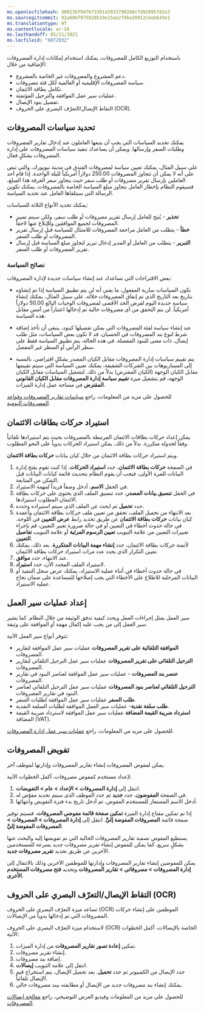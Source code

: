 ```yaml
---
ms.openlocfilehash: d0023bf94fbf3301d2933790288cfd92095782e3
ms.sourcegitcommit: 92a606f075028b19e15ae2f9ba20912cbeb643e1
ms.translationtype: HT
ms.contentlocale: ar-SA
ms.lasthandoff: 05/11/2021
ms.locfileid: "6072932"
---
```

باستخدام التوزيع الكامل للمصروفات، يمكنك استخدام إمكانات إدارة المصروفات الإضافية من خلال:

- دعم المشروع والمصروفات غير الخاصة بالمشروع. 
- سياسة المصروفات الإقليمية أو العالمية لكل فئة مصروفات.
- تكامل بطاقة الائتمان.
- عمليات سير عمل الموافقة والترحيل المؤتمتة. 
- تفصيل بنود الإيصال.
- التقاط الإيصال/التعرّف البصري على الحروف (OCR).

## <a name="define-expense-policies"></a>تحديد سياسات المصروفات
يمكنك تحديد السياسات التي يجب أن يتبعها العاملون عند إدخال تقارير المصروفات وطلبات السفر وإرسالها. ويمكن أن يساعدك تنفيذ سياسات المصروفات على إدارة المصروفات بشكلٍ فعال.

على سبيل المثال، يمكنك تعيين سياسة لمصروفات الفندق في مدينة نيويورك، والتي تنص على أنه لا يمكن أن تتجاوز المصروفات 250.00 دولاراً أمريكياً لليلة الواحدة. إذا قام أحد العاملين بإرسال تقرير مصروفات أو طلب سفر حيث يتجاوز سعر الغرفة هذا المبلغ، فسيقوم النظام بإخطار العامل بتجاوز مبلغ السياسة الخاصة بالمصروفات. يمكنك تكوين الرسالة التي سيتلقاها العامل عند تحديد السياسة.

يمكنك تحديد الأنواع الثلاثة للسياسات:

- **تحذير** - يُتيح للعامل إرسال تقرير مصروفات أو طلب سفر، ولكن سيتم تمييز المصروفات لجميع الموافقين وللإبلاغ عنها لاحقاً.
- **خطأ** - يتطلب من العامل مراجعة المصروفات للامتثال للسياسة قبل إرسال تقرير المصروفات أو طلب السفر.
- **التبرير** - يتطلب من العامل أو المدير إدخال تبرير لتجاوز مبلغ السياسة قبل إرسال تقرير المصروفات أو طلب السفر.

### <a name="policy-tips"></a>نصائح السياسة
بعض الاقتراحات التي تساعدك عند إنشاء سياسات جديدة لإدارة المصروفات:

- تكون السياسات سارية المفعول، ما يعني أنه لن يتم تطبيق السياسة إذا تم إنشاؤه بتاريخ بعد التاريخ الذي تم إنفاق المصروفات خلاله. على سبيل المثال، يمكنك إنشاء سياسة جديدة اليوم لفرض الحد الأقصى لمصروفات الوجبات البالغ 50.00 دولاراً أمريكياً. لن يتم التحقق من أي مصروفات حالية تم إدخالها اعتباراً من أمس مقابل هذه السياسة.

- عند إنشاء سياسة لفئة المصروفات التي يمكن تفصيلها كبنود، ينبغي أن تأخذ إضافة شرط لنوع بند المصروفات في الحسبان. قد لا تكون بعض السياسات، مثل طلب إيصال، ذات معنى للبنود المفصلة. في هذه الحالة، يتم تطبيق السياسة فقط على سطر الرأس أو السطر غير المفصل.

- يتم تقييم سياسات إدارة المصروفات مقابل الكيان المصدر بشكلٍ افتراضي. بالنسبة إلى السيناريوهات بين الشركات الشقيقة، يمكنك تعيين السياسة التي سيتم تقييمها مقابل الكيان الوجهة (الكيان المقترض) بدلاً من ذلك. لتشغيل السياسات مقابل الكيان الوجهة، قم بتشغيل ميزة **تقييم سياسة إدارة المصروفات مقابل الكيان القانوني المقترض** في مساحة عمل إدارة الميزات.

للحصول على مزيد من المعلومات، راجع [سياسات تقارير المصروفات وقواعد المصروفات اليومية](https://docs.microsoft.com/learn/modules/set-up-configure-expense-management/05-policies-per-diem-rules/?azure-portal=true).

## <a name="import-credit-card-transactions"></a>استيراد ‏‏حركات بطاقات الائتمان
يمكن إعداد حركات بطاقات الائتمان المرتبطة بالمصروفات بحيث يتم استيرادها تلقائياً وفقاً لجدولة متكررة. بدلاً من ذلك، يمكن استيراد الحركات يدوياً على النحو المطلوب. 

ويتم استيراد حركات بطاقة الائتمان من خلال كيان بيانات **حركات بطاقة الائتمان**. 

1.  في الصفحة **حركات بطاقة الائتمان**، حدد **استيراد الحركات**. إذا كنت تقوم بفتح إدارة البيانات للمرة الأولى، فيجب أن يقوم النظام بتحديث قائمة كيانات البيانات قبل التمكن من المتابعة.
2.  في الحقل **الاسم**، أدخل وصفاً فريداً لمهمة الاستيراد.
3.  في الحقل **تنسيق بيانات المصدر**، حدد تنسيق الملف الذي يحتوي على حركات بطاقة الائتمان المطلوب استيرادها.
4.  حدد **تحميل** ثم ابحث عن الملف الذي سيتم استيراده وحدده.
5.  بعد الانتهاء من تحميل الملف، تحقق من تعيين ملف حركات بطاقة الائتمان وأعمدة كيان بيانات **حركات بطاقة الائتمان** عن طريق تحديد رابط **عرض التعيين** في اللوحة. في حالة حدوث أخطاء في التعيين أو في حالة ضرورة تغيير التعيين، قم بإجراء تغييرات التعيين من علامة التبويب **تعيين الرسوم المرئية** أو علامة التبويب **تفاصيل التعيين**.
6.  لأتمتة حركات بطاقة الائتمان، حدد **إنشاء مهمة البيانات المتكررة**. بعد ذلك، يمكنك تعيين التكرار الذي يحدد عدد مرات استيراد حركات بطاقة الائتمان. 
7.  عند الانتهاء، حدد **موافق**.
7.  لاستيراد الملف المحدد الآن، حدد **استيراد**.
8.  في حالة حدوث أخطاء في أثناء عملية الاستيراد، يمكنك عرض سجل التنفيذ أو البيانات المرحلية للاطلاع على الأخطاء التي يجب إصلاحها للمساعدة على ضمان نجاح عملية الاستيراد.
 
## <a name="set-up-workflows"></a>إعداد عمليات سير العمل
سير العمل يمثل إجراءات العمل ويحدد كيفية تدفق الوثيقة من خلال النظام. كما يشير سير العمل إلى من يجب عليه إكمال مهمة أو الموافقة على وثيقة. 

تتوفر أنواع سير العمل الآتية:

- **الموافقة التلقائية على تقرير المصروفات** عمليات سير عمل الموافقة لتقارير المصروفات.
- **الترحيل التلقائي على تقرير المصروفات** عمليات سير عمل الترحيل التلقائي لتقارير المصروفات.
- **عنصر بند المصروفات** - عمليات سير عمل الموافقة لعناصر البنود في تقارير المصروفات.
- **الترحيل التلقائي لعناصر بنود المصروفات** عمليات سير عمل الترحيل التلقائي لعناصر البنود في تقارير المصروفات.
- **طلب السفر** عمليات سير عمل الموافقة لطلبات السفر.
- **طلب سلفة نقدية**- عمليات سير العمل الموافقة لطلبات السلفة النقدية.
- **استرداد ضريبة القيمة المضافة** عمليات سير عمل الموافقة لاسترداد ضريبة القيمة المضافة (VAT).

للحصول على مزيد من المعلومات، راجع [عمليات سير عمل إدارة المصروفات](https://docs.microsoft.com/learn/modules/set-up-configure-expense-management/04-workflows/?azure-portal=true).

## <a name="expense-delegation"></a>تفويض المصروفات
يمكن لمفوض المصروفات إنشاء تقارير المصروفات وإدارتها لموظف آخر.

لإعداد مستخدم كمفوض مصروفات، أكمل الخطوات الآتية.

1.  انتقل إلى **إدارة المصروفات > الإعداد > عام > التفويضات**.
2.  في الصفحة **المفوضون**، حدد **جديد** ثم حدد الموظف الذي سيتم تحديد مفوّض له.
3.  أدخل الاسم المستعار للمستخدم المفوض، ثم أدخل تاريخ بدء فترة التفويض وانتهائها.

إذا تم تمكين مفتاح إدارة الميزة **تمكين صفحة قائمة مفوضي المصروفات**، فسيتم توفير صفحة قائمة **المصروفات المفوضة إليَّ**. انتقل إلى **إدارة المصروفات > المصروفات > المصروفات المفوضة إليَّ**.

يستطيع المفوض تصفية تقارير المصروفات الحالية التي تم تفويضها إليه والبحث عنها بشكلٍ سريع. كما يمكن للمفوض إنشاء تقرير مصروفات جديد بسرعة للمستخدمين الآخرين عن طريق تحديد **تقرير مصروفات جديد**.

يمكن للمفوضين إنشاء تقارير المصروفات وإدارتها للموظفين الآخرين وذلك بالانتقال إلى **إدارة المصروفات > مصروفاتي > تقارير المصروفات** وتحديد **فتح مصروفات المستخدم الأخرى**.

## <a name="receipt-capture-ocr"></a>التقاط الإيصال/التعرّف البصري على الحروف (OCR)
تساعد ميزة التعرّف البصري على الحروف (OCR) الموظفين على إنشاء حركات المصروفات التي تم إدخالها يدوياً من الإيصالات.

لاستخدام ميزة التعرّف البصري على الحروف (OCR) الخاصة بالإيصالات، أكمل الخطوات الآتية:

1.  تمكين **إعادة تصور تقارير المصروفات** من إدارة الميزات.
2.  إنشاء تقرير مصروفات.
3.  إضافة بند مصروفات.
4.  انتقل إلى علامة التبويب **إيصالات**.
5.  حدد الإيصال من الكمبيوتر ثم حدد **تحميل**. بعد تحميل الإيصال، يتم استخراج قيم الإيصال تلقائياً.
6.  يمكنك إنشاء بند مصروفات جديد من الإيصال أو مطابقته ببند مصروفات حالي.

للحصول على مزيد من المعلومات وفيديو العرض التوضيحي، راجع [معالجة إيصالات المصروفات](https://docs.microsoft.com/learn/modules/set-up-configure-expense-management/08-receipt-processing/?azure-portal=true).




